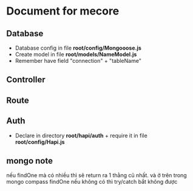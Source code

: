 # Document for mecore

## Database

- Database config in file <b>root/config/Mongooose.js</b>
- Create model in file <b>root/models/NameModel.js</b>
- Remember have field "connection" + "tableName"

## Controller

## Route

## Auth

- Declare in directory <b>root/hapi/auth</b> + require it in file <b>root/config/Hapi.js</b>

## mongo note

nếu findOne mà có nhiều thì sẽ return ra 1
thằng cũ nhất. và ở trên trong mongo compass
findOne nếu không có thì try/catch bắt không được
